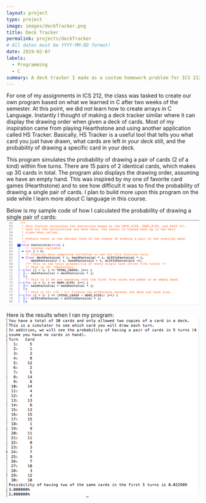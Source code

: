 ```yaml
---
layout: project
type: project
image: images/deckTracker.png
title: Deck Tracker
permalink: projects/deckTracker
# All dates must be YYYY-MM-DD format!
date: 2019-02-07
labels:
  - Programming
  - C
summary: A deck tracker I made as a custom homework problem for ICS 212
---
```


For one of my assignments in ICS 212, the class was tasked to create our own program based on what we learned in C after two weeks of the semester. At this point, we did not learn how to create arrays in C Language. Instantly I thought of making a deck tracker similar where it can display the drawing order when given a deck of cards. Most of my inspiration came from playing Hearthstone and using another application called HS Tracker. Basically, HS Tracker is a useful tool that tells you what card you just have drawn, what cards are left in your deck still, and the probability of drawing a specific card in your deck.

This program simulates the probability of drawing a pair of cards (2 of a kind) within five turns. There are 15 pairs of 2 identical cards, which makes up 30 cards in total. The program also displays the drawing order, assuming we have an empty hand. This was inspired by my one of favorite card games (Hearthstone) and to see how difficult it was to find the probability of drawing a single pair of cards. I plan to build more upon this program on the side while I learn more about C language in this course.

Below is my sample code of how I calculated the probability of drawing a single pair of cards:
<a href = "../images/deckTracker.png" target="_blank" >
    <img class="ui image" src="../images/deckTracker.png">
</a>

Here is the results when I ran my program:
<a href = "../images/programResult.png" target="_blank" >
    <img class="ui image" src="../images/programResult.png">
</a>
